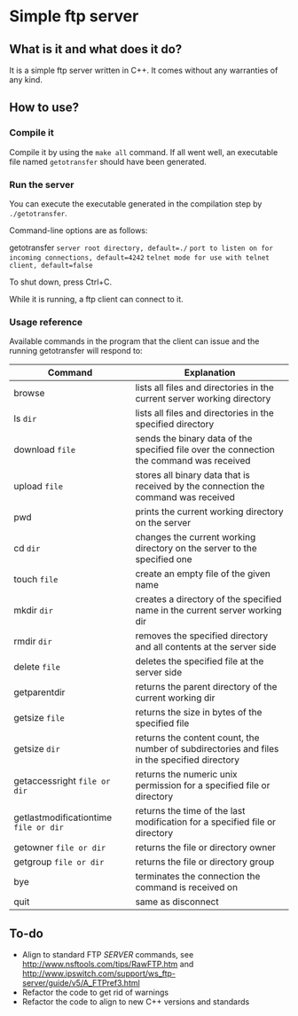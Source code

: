 # Simple ftp server

## What is it and what does it do?

It is a simple ftp server written in C++.
It comes without any warranties of any kind.

## How to use?

### Compile it

Compile it by using the `make all` command.
If all went well, an executable file named `getotransfer` should have been generated.

### Run the server

You can execute the executable generated in the compilation step by `./getotransfer`.

Command-line options are as follows:

getotransfer `server root directory, default=./` `port to listen on for incoming connections, default=4242` `telnet mode for use with telnet client, default=false`

To shut down, press Ctrl+C.

While it is running, a ftp client can connect to it.

### Usage reference

Available commands in the program that the client can issue and the running getotransfer will respond to:

| Command | Explanation |
| --- | --- |
| browse | lists all files and directories in the current server working directory |
| ls `dir` | lists all files and directories in the specified directory |
| download `file` | sends the binary data of the specified file over the connection the command was received |
| upload `file` | stores all binary data that is received by the connection the command was received |
| pwd | prints the current working directory on the server |
| cd `dir` | changes the current working directory on the server to the specified one |
| touch `file` | create an empty file of the given name |
| mkdir `dir` | creates a directory of the specified name in the current server working dir |
| rmdir `dir` | removes the specified directory and all contents at the server side |
| delete `file` | deletes the specified file at the server side |
| getparentdir | returns the parent directory of the current working dir |
| getsize `file` | returns the size in bytes of the specified file |
| getsize `dir` | returns the content count, the number of subdirectories and files in the specified directory |
| getaccessright `file or dir` | returns the numeric unix permission for a specified file or directory |
| getlastmodificationtime `file or dir` | returns the time of the last modification for a specified file or directory |
| getowner `file or dir` | returns the file or directory owner |
| getgroup `file or dir` | returns the file or directory group |
| bye | terminates the connection the command is received on |
| quit | same as disconnect |

## To-do

* Align to standard FTP *SERVER* commands, see http://www.nsftools.com/tips/RawFTP.htm and http://www.ipswitch.com/support/ws_ftp-server/guide/v5/A_FTPref3.html
* Refactor the code to get rid of warnings
* Refactor the code to align to new C++ versions and standards
